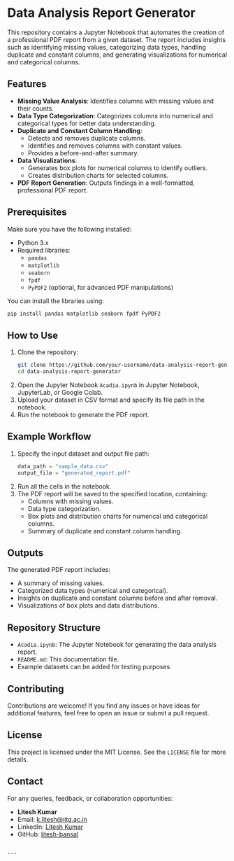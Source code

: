 
# Data Analysis Report Generator

This repository contains a Jupyter Notebook that automates the creation of a professional PDF report from a given dataset. The report includes insights such as identifying missing values, categorizing data types, handling duplicate and constant columns, and generating visualizations for numerical and categorical columns.

## Features
- **Missing Value Analysis**: Identifies columns with missing values and their counts.
- **Data Type Categorization**: Categorizes columns into numerical and categorical types for better data understanding.
- **Duplicate and Constant Column Handling**:
  - Detects and removes duplicate columns.
  - Identifies and removes columns with constant values.
  - Provides a before-and-after summary.
- **Data Visualizations**:
  - Generates box plots for numerical columns to identify outliers.
  - Creates distribution charts for selected columns.
- **PDF Report Generation**: Outputs findings in a well-formatted, professional PDF report.

## Prerequisites
Make sure you have the following installed:
- Python 3.x
- Required libraries:
  - `pandas`
  - `matplotlib`
  - `seaborn`
  - `fpdf`
  - `PyPDF2` (optional, for advanced PDF manipulations)

You can install the libraries using:
```bash
pip install pandas matplotlib seaborn fpdf PyPDF2
```

## How to Use
1. Clone the repository:
   ```bash
   git clone https://github.com/your-username/data-analysis-report-generator.git
   cd data-analysis-report-generator
   ```
2. Open the Jupyter Notebook `Acadia.ipynb` in Jupyter Notebook, JupyterLab, or Google Colab.
3. Upload your dataset in CSV format and specify its file path in the notebook.
4. Run the notebook to generate the PDF report.

## Example Workflow
1. Specify the input dataset and output file path:
   ```python
   data_path = "sample_data.csv"
   output_file = "generated_report.pdf"
   ```
2. Run all the cells in the notebook.
3. The PDF report will be saved to the specified location, containing:
   - Columns with missing values.
   - Data type categorization.
   - Box plots and distribution charts for numerical and categorical columns.
   - Summary of duplicate and constant column handling.

## Outputs
The generated PDF report includes:
- A summary of missing values.
- Categorized data types (numerical and categorical).
- Insights on duplicate and constant columns before and after removal.
- Visualizations of box plots and data distributions.

## Repository Structure
- `Acadia.ipynb`: The Jupyter Notebook for generating the data analysis report.
- `README.md`: This documentation file.
- Example datasets can be added for testing purposes.

## Contributing
Contributions are welcome! If you find any issues or have ideas for additional features, feel free to open an issue or submit a pull request.

## License
This project is licensed under the MIT License. See the `LICENSE` file for more details.

## Contact
For any queries, feedback, or collaboration opportunities:
- **Litesh Kumar**
- Email: [k.litesh@iitg.ac.in](mailto:k.litesh@iitg.ac.in)
- LinkedIn: [Litesh Kumar](https://www.linkedin.com/in/litesh-kumar/)
- GitHub: [litesh-bansal](https://github.com/litesh-bansal)
```

---


